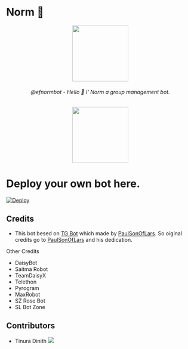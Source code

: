 # Norm 🤖


<p align="center"><a href="https://t.me/efnormbot"><img src="https://user-images.githubusercontent.com/87059430/129430514-573d5706-d5c6-4f38-a67b-85e7a3039398.png" width="150"></a></p>

<h6 align="center"> @efnormbot - Hello 👋 I' Norm a group management bot. </h6>
 
<p align="center"> <a href=https://t.me/efnormbot><img src="https://user-images.githubusercontent.com/87059430/129430712-ea56286d-e8c7-457f-b267-b4b38704f955.png" width="150"></a></p>

# Deploy your own bot here.
[![Deploy](https://www.herokucdn.com/deploy/button.svg)](https://heroku.com/deploy?template=https://github.com/TinuraD/EF-Norm.git)
## Credits

- This bot besed on [TG Bot](https://github.com/PaulSonOfLars/tgbot) which made by [PaulSonOfLars](https://github.com/PaulSonOfLars). So oiginal credits go to [PaulSonOfLars](https://github.com/PaulSonOfLars) and his dedication.

Other Credits
 - DaisyBot
 - Saitma Robot
 - TeamDaisyX
 - Telethon
 - Pyrogram
 - MaxRobot
 - SZ Rose Bot
 - SL Bot Zone

## Contributors

- Tinura Dinith <a href="https://github.com/TinuraD"><img src="https://img.shields.io/badge/TinuraD-107D8D?logo=github"></a>
